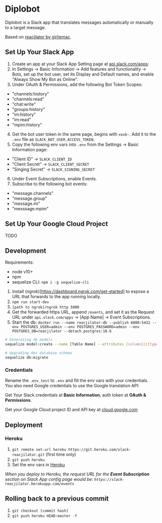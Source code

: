 # Diplobot

Diplobot is a Slack app that translates messages automatically or manually to a target message.

Based on [reacjilator by girliemac](https://github.com/slackapi/reacjilator).

## Set Up Your Slack App

1. Create an app at your Slack App Setting page at [api.slack.com/apps](https://api.slack.com/apps):
2. In Settings -> Basic Information -> Add features and functionality -> Bots, set up the bot user, set its Display and Default names, and enable "Always Show My Bot as Online".
3. Under OAuth & Permissions, add the following Bot Token Scopes:
 - "channels:history"
 - "channels:read"
 - "chat:write"
 - "groups:history"
 - "im:history"
 - "im:read"
 - "mpim:history"
4. Get the bot user token in the same page, begins with `xoxb-`. Add it to the `.env` file as `SLACK_BOT_USER_ACCESS_TOKEN`.
5. Copy the following env vars into `.env` from the Settings -> Basic Information page:
 - "Client ID" -> `SLACK_CLIENT_ID`
 - "Client Secret" -> `SLACK_CLIENT_SECRET`
 - "Singing Secret" -> `SLACK_SIGNING_SECRET`
6. Under Event Subscriptions, enable Events. 
7. Subscribe to the following bot events:
 - "message.channels"
 - "message.group"
 - "message.im"
 - "messsage.mpim"

## Set Up Your Google Cloud Project
TODO

## Development

Requirements:

- node v10+
- npm
- sequelize CLI: `npm i -g sequelize-cli`

1. Install (ngrok)[https://dashboard.ngrok.com/get-started] to expose a URL that forwards to the app running locally.
2. `npm run start-dev`
3. `[path to ngrok]/ngrok http 5000`
4. Get the forwarded https URL, append `/events`, and set it as the Request URL under `api.slack.com/apps` -> [App Name] -> Event Subscriptions. 
5. Start the db: `docker run --name reacjilator-db --publish 6000:5432 --env POSTGRES_USER=admin --env POSTGRES_PASSWORD=admin --env POSTGRES_DB=reacjilator --detach postgres:10.6`

```sh
# Generating db models
sequelize model:create --name [Table Name] --attributes [column1]:[type], [column2]:[type] 

# Upgrading dev database schema
sequelize db:migrate
```


### Credentials

Rename the `.env_test` to `.env` and fill the env vars with your credentials. You also need Google credentials to use the Google translation API:

Get Your Slack credentials at **Basic Information**, auth token at **OAuth & Permissions**.

Get your Google Cloud project ID and API key at [cloud.google.com](https://cloud.google.com/translate/docs/getting-started)


## Deployment

### Heroku

1. `git remote set-url heroku https://git.heroku.com/slack-reacjilator.git` (first time only)
2. `git push heroku`
3. Set the env vars in [Heroku](https://dashboard.heroku.com/apps/slack-reacjilator/settings)

*When you deploy to Heroku, the request URL for the **Event Subscription** section on Slack App config page would be: `https://slack-reacjilator.herokuapp.com/events`*

## Rolling back to a previous commit
1. `git checkout [commit hash]`
2. `git push heroku HEAD:master -f`
